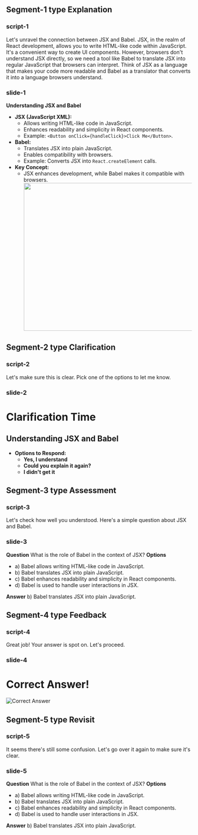## Segment-1 type Explanation

### script-1

Let's unravel the connection between JSX and Babel. JSX, in the realm of React development, allows you to write HTML-like code within JavaScript. It's a convenient way to create UI components. However, browsers don't understand JSX directly, so we need a tool like Babel to translate JSX into regular JavaScript that browsers can interpret. Think of JSX as a language that makes your code more readable and Babel as a translator that converts it into a language browsers understand.

### slide-1

**Understanding JSX and Babel**

- **JSX (JavaScript XML):**
  - Allows writing HTML-like code in JavaScript.
  - Enhances readability and simplicity in React components.
  - Example: `<Button onClick={handleClick}>Click Me</Button>`.
- **Babel:**
  - Translates JSX into plain JavaScript.
  - Enables compatibility with browsers.
  - Example: Converts JSX into `React.createElement` calls.
- **Key Concept:**
  - JSX enhances development, while Babel makes it compatible with browsers.
    <img src="https://i.imgur.com/CfYNxKI.png" style="height:10vh; width:20vh; object-fit:contain" />

## Segment-2 type Clarification

### script-2

Let's make sure this is clear. Pick one of the options to let me know.

### slide-2

# Clarification Time

## Understanding JSX and Babel

- **Options to Respond:**
  - **Yes, I understand**
  - **Could you explain it again?**
  - **I didn't get it**

## Segment-3 type Assessment

### script-3

Let's check how well you understood. Here's a simple question about JSX and Babel.

### slide-3

**Question**
What is the role of Babel in the context of JSX?
**Options**

- a) Babel allows writing HTML-like code in JavaScript.
- b) Babel translates JSX into plain JavaScript.
- c) Babel enhances readability and simplicity in React components.
- d) Babel is used to handle user interactions in JSX.

**Answer**
b) Babel translates JSX into plain JavaScript.

## Segment-4 type Feedback

### script-4

Great job! Your answer is spot on. Let's proceed.

### slide-4

# Correct Answer!

![Correct Answer](https://img.freepik.com/premium-vector/student-get-right-answer-illustration_561940-7.jpg)

## Segment-5 type Revisit

### script-5

It seems there's still some confusion. Let's go over it again to make sure it's clear.

### slide-5

**Question**
What is the role of Babel in the context of JSX?
**Options**

- a) Babel allows writing HTML-like code in JavaScript.
- b) Babel translates JSX into plain JavaScript.
- c) Babel enhances readability and simplicity in React components.
- d) Babel is used to handle user interactions in JSX.

**Answer**
b) Babel translates JSX into plain JavaScript.
